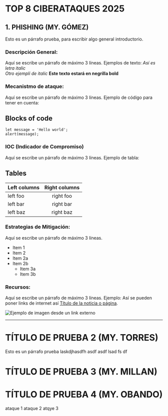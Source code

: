 # **TOP 8 CIBERATAQUES 2025**

## 1. PHISHING (MY. GÓMEZ)
Esto es un párrafo prueba, para escribir algo general introductorio.

### Descripción General:
Aquí se escribe un párrafo de máximo 3 líneas.
Ejemplos de texto: 
*Así es letra italic*  
_Otro ejempli de italic_
**Este texto estará en negrilla bold**  

### Mecanistmo de ataque:
Aquí se escribe un párrafo de máximo 3 líneas.
Ejemplo de código para tener en cuenta:
## Blocks of code

```
let message = 'Hello world';
alert(message);
```

### IOC (Indicador de Compromiso)
Aquí se escribe un párrafo de máximo 3 líneas.
Ejemplo de tabla:
## Tables

| Left columns  | Right columns |
| ------------- |:-------------:|
| left foo      | right foo     |
| left bar      | right bar     |
| left baz      | right baz     |

### Estrategias de Mitigación:
Aquí se escribe un párrafo de máximo 3 líneas.
* Item 1
* Item 2
* Item 2a
* Item 2b
    * Item 3a
    * Item 3b

### Recursos:
Aquí se escribe un párrafo de máximo 3 líneas.
Ejemplo: Así se pueden poner links de internet así [Título de la noticia o página](https://www.eltiempo.com/tecnosfera/novedades-tecnologia/ciberataques-en-colombia-han-estado-aumentando-en-comparacion-con-el-2022-827595/).

![Ejemplo de imagen desde un link externo](https://imagenes.eltiempo.com/files/image_1200_535/files/fp/uploads/2023/10/19/65314b395be1f.r_d.1143-406.jpeg)



***

# TÍTULO DE PRUEBA 2 (MY. TORRES)
Esto es un párrafo prueba laskdjhasdfh
asdf
asdf
lsad
fs
df


# TÍTULO DE PRUEBA 3 (MY. MILLAN)
# TÍTULO DE PRUEBA 4 (MY. OBANDO)
ataque 1
ataque 2
atqye 3
